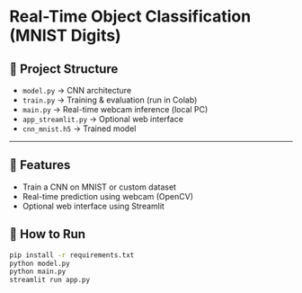 # Real-Time Object Classification (MNIST Digits)

## 📌 Project Structure
- `model.py` → CNN architecture
- `train.py` → Training & evaluation (run in Colab)
- `main.py` → Real-time webcam inference (local PC)
- `app_streamlit.py` → Optional web interface
- `cnn_mnist.h5` → Trained model

---
## 📌 Features
- Train a CNN on MNIST or custom dataset
- Real-time prediction using webcam (OpenCV)
- Optional web interface using Streamlit


## 🚀 How to Run
```bash
pip install -r requirements.txt
python model.py
python main.py
streamlit run app.py





